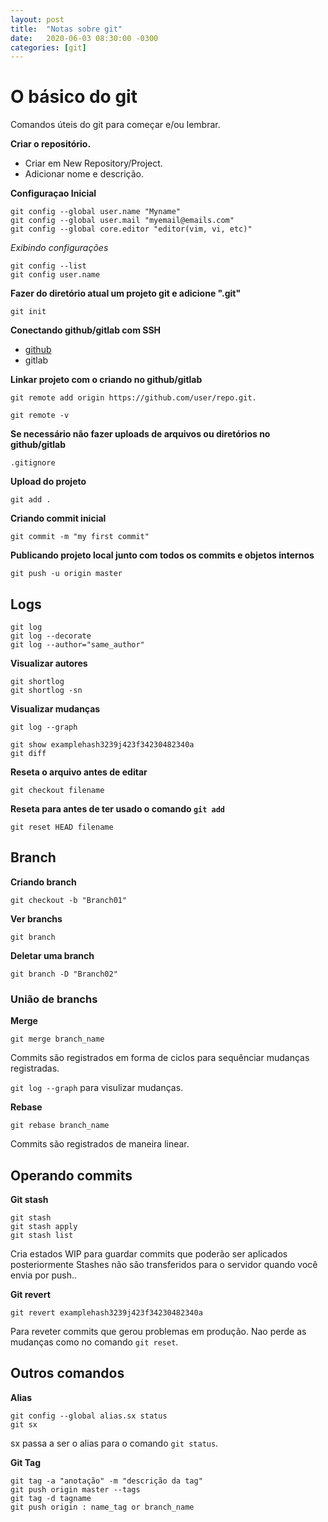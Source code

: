 ```yaml
---
layout: post
title:  "Notas sobre git"
date:   2020-06-03 08:30:00 -0300
categories: [git]
---
```


# O básico do git 
Comandos úteis do git para começar e/ou lembrar. 


**Criar o repositório.** 
- Criar em New Repository/Project. 
- Adicionar nome e descrição.

**Configuraçao Inicial**
```
git config --global user.name "Myname"
git config --global user.mail "myemail@emails.com"
git config --global core.editor "editor(vim, vi, etc)"
```

_Exibindo configurações_
```
git config --list
git config user.name
```

**Fazer do diretório atual um projeto git e adicione ".git"**
 ```
 git init
 ```

**Conectando github/gitlab com SSH**
- [github](https://help.github.com/pt/github/authenticating-to-github/connecting-to-github-with-ssh)
- gitlab

**Linkar projeto com o criando no github/gitlab** 
```
git remote add origin https://github.com/user/repo.git.
```
```
git remote -v
```

**Se necessário não fazer uploads de arquivos ou diretórios no github/gitlab**
```
.gitignore 
```

**Upload do projeto**
```
git add .
```

**Criando commit inicial** 
```
git commit -m "my first commit"
``` 
**Publicando projeto local junto com todos os commits e objetos internos**
```
git push -u origin master
```

## Logs
```
git log
git log --decorate
git log --author="same_author"
```

**Visualizar autores**
```
git shortlog
git shortlog -sn
```
**Visualizar mudanças**
```
git log --graph
```

```
git show examplehash3239j423f34230482340a
git diff
```
**Reseta o arquivo antes de editar**
```
git checkout filename
```
**Reseta para antes de ter usado o comando `git add`**
```
git reset HEAD filename
```

## Branch

**Criando branch**
```
git checkout -b "Branch01"
```

**Ver branchs**
```
git branch
```

**Deletar uma branch**
```
git branch -D "Branch02"
```

### União de branchs
**Merge**
```
git merge branch_name
```
Commits são registrados em forma de ciclos para sequênciar mudanças registradas.

`git log --graph` para visulizar mudanças.

**Rebase**
```
git rebase branch_name
```
Commits são registrados de maneira linear.


## Operando commits

**Git stash**
```
git stash
git stash apply
git stash list
```
Cria estados WIP para guardar commits que poderão ser aplicados posteriormente
Stashes não são transferidos para o servidor quando você envia por push..

**Git revert**
```
git revert examplehash3239j423f34230482340a
```
Para reveter commits que gerou problemas em produção. Nao perde as mudanças como no comando `git reset`.


## Outros comandos
**Alias**
```
git config --global alias.sx status
git sx
```
sx passa a ser o alias para o comando `git status`.

**Git Tag**
```
git tag -a "anotação" -m "descrição da tag"
git push origin master --tags
git tag -d tagname
git push origin : name_tag or branch_name
```
